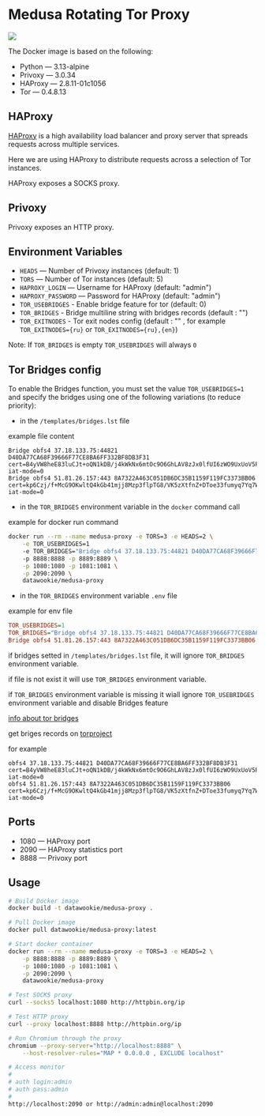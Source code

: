 # Medusa Rotating Tor Proxy

<img src="medusa-banner.webp">

The Docker image is based on the following:

- Python — 3.13-alpine
- Privoxy — 3.0.34
- HAProxy — 2.8.11-01c1056
- Tor — 0.4.8.13

## HAProxy

[HAProxy](https://www.haproxy.com/) is a high availability load balancer and proxy server that spreads requests across multiple services.

Here we are using HAProxy to distribute requests across a selection of Tor instances.

HAProxy exposes a SOCKS proxy.

## Privoxy

Privoxy exposes an HTTP proxy.

## Environment Variables

- `HEADS` — Number of Privoxy instances (default: 1)
- `TORS` — Number of Tor instances (default: 5)
- `HAPROXY_LOGIN` — Username for HAProxy (default: "admin")
- `HAPROXY_PASSWORD` — Password for HAProxy (default: "admin")
- `TOR_USEBRIDGES` - Enable bridge feature for tor (default: 0)
- `TOR_BRIDGES` - Bridge multiline string with bridges records (default : "")
- `TOR_EXITNODES` - Tor exit nodes config (default : "" , for example `TOR_EXITNODES={ru}` or `TOR_EXITNODES={ru},{en}`)


Note: If `TOR_BRIDGES` is empty `TOR_USEBRIDGES` will always `0`

## Tor Bridges config

To enable the Bridges function, you must set the value `TOR_USEBRIDGES=1` and specify the bridges using one of the following variations (to reduce priority):
- in the `/templates/bridges.lst` file

example file content
```
Bridge obfs4 37.18.133.75:44821 D40DA77CA68F39666F77CE8BA6FF332BF8DB3F31 cert=B4yVW8heE83luCJt+oQN1kDB/j4kWkNx6mtOc9O6GhLAV8zJx0lfUI6zWO9UxUoV5PX/Zw iat-mode=0
Bridge obfs4 51.81.26.157:443 8A7322A463C051DB6DC35B1159F119FC3373BB06 cert=kp6Czj/f+McG9OKwltQ4kGb41mjj8Mzp3flpTG8/VK5zXtfnZ+DToe33fumyq7Yq7WnbGA iat-mode=0
```

- in the `TOR_BRIDGES` environment variable in the `docker` command call

example for docker run command
```bash
docker run --rm --name medusa-proxy -e TORS=3 -e HEADS=2 \
    -e TOR_USEBRIDGES=1
    -e TOR_BRIDGES="Bridge obfs4 37.18.133.75:44821 D40DA77CA68F39666F77CE8BA6FF332BF8DB3F31 cert=B4yVW8heE83luCJt+oQN1kDB/j4kWkNx6mtOc9O6GhLAV8zJx0lfUI6zWO9UxUoV5PX/Zw iat-mode=0,Bridge obfs4 51.81.26.157:443 8A7322A463C051DB6DC35B1159F119FC3373BB06 cert=kp6Czj/f+McG9OKwltQ4kGb41mjj8Mzp3flpTG8/VK5zXtfnZ+DToe33fumyq7Yq7WnbGA iat-mode=0"
    -p 8888:8888 -p 8889:8889 \
    -p 1080:1080 -p 1081:1081 \
    -p 2090:2090 \
    datawookie/medusa-proxy
```

- in the `TOR_BRIDGES` environment variable `.env` file

example for env file
```ini
TOR_USEBRIDGES=1
TOR_BRIDGES="Bridge obfs4 37.18.133.75:44821 D40DA77CA68F39666F77CE8BA6FF332BF8DB3F31 cert=B4yVW8heE83luCJt+oQN1kDB/j4kWkNx6mtOc9O6GhLAV8zJx0lfUI6zWO9UxUoV5PX/Zw iat-mode=0,
Bridge obfs4 51.81.26.157:443 8A7322A463C051DB6DC35B1159F119FC3373BB06 cert=kp6Czj/f+McG9OKwltQ4kGb41mjj8Mzp3flpTG8/VK5zXtfnZ+DToe33fumyq7Yq7WnbGA iat-mode=0"
```

if bridges setted in `/templates/bridges.lst` file, it will ignore `TOR_BRIDGES` environment variable.

if file is not exist it will use `TOR_BRIDGES` environment variable.

if `TOR_BRIDGES` environment variable is missing it wiall ignore `TOR_USEBRIDGES` environment variable and disable Bridges feature


[info about tor bridges](https://torproject.github.io/manual/bridges/)

get briges records on [torproject](https://bridges.torproject.org/options)

for example
```
obfs4 37.18.133.75:44821 D40DA77CA68F39666F77CE8BA6FF332BF8DB3F31 cert=B4yVW8heE83luCJt+oQN1kDB/j4kWkNx6mtOc9O6GhLAV8zJx0lfUI6zWO9UxUoV5PX/Zw iat-mode=0
obfs4 51.81.26.157:443 8A7322A463C051DB6DC35B1159F119FC3373BB06 cert=kp6Czj/f+McG9OKwltQ4kGb41mjj8Mzp3flpTG8/VK5zXtfnZ+DToe33fumyq7Yq7WnbGA iat-mode=0

```


## Ports

- 1080 — HAProxy port
- 2090 — HAProxy statistics port
- 8888 — Privoxy port

## Usage

```bash
# Build Docker image
docker build -t datawookie/medusa-proxy .

# Pull Docker image
docker pull datawookie/medusa-proxy:latest

# Start docker container
docker run --rm --name medusa-proxy -e TORS=3 -e HEADS=2 \
    -p 8888:8888 -p 8889:8889 \
    -p 1080:1080 -p 1081:1081 \
    -p 2090:2090 \
    datawookie/medusa-proxy

# Test SOCKS proxy
curl --socks5 localhost:1080 http://httpbin.org/ip

# Test HTTP proxy
curl --proxy localhost:8888 http://httpbin.org/ip

# Run Chromium through the proxy
chromium --proxy-server="http://localhost:8888" \
    --host-resolver-rules="MAP * 0.0.0.0 , EXCLUDE localhost"

# Access monitor
#
# auth login:admin
# auth pass:admin
#
http://localhost:2090 or http://admin:admin@localhost:2090
```
